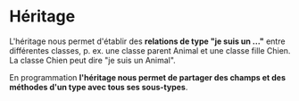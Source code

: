 # Héritage

L'héritage nous permet d'établir des **relations de type "je suis un ..."** entre différentes classes, p. ex. une classe parent Animal et une classe fille Chien. La classe Chien peut dire "je suis un Animal". 

En programmation **l'héritage nous permet de partager des champs et des méthodes d'un type avec tous ses sous-types**.
